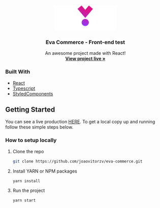<!-- PROJECT LOGO -->
<br />
<p align="center">
  <a href="https://github.com/othneildrew/Best-README-Template">
    <img src="https://raw.githubusercontent.com/joaovitorzv/eva-commerce/main/src/assets/images/logo.png" alt="Logo" height="80">
  </a>

  <h3 align="center">Eva Commerce - Front-end test</h3>

  <p align="center">
    An awesome project made with React!
    <br />
    <a href="https://eva-commerce-joaovitor.netlify.app/"><strong>View project live »</strong></a>
  </p>
</p>

### Built With
* [React](https://reactjs.org/)
* [Typescript](https://www.typescriptlang.org/)
* [StyledComponents](https://styled-components.com/)



<!-- GETTING STARTED -->
## Getting Started

You can see a live production [HERE](https://eva-commerce-joaovitor.netlify.app/).
To get a local copy up and running follow these simple steps below.

### How to setup locally

1. Clone the repo
   ```sh
   git clone https://github.com/joaovitorzv/eva-commerce.git
   ```
3. Install YARN or NPM packages
   ```sh
   yarn install
   ```
4. Run the project
   ```sh
   yarn start
   ```

